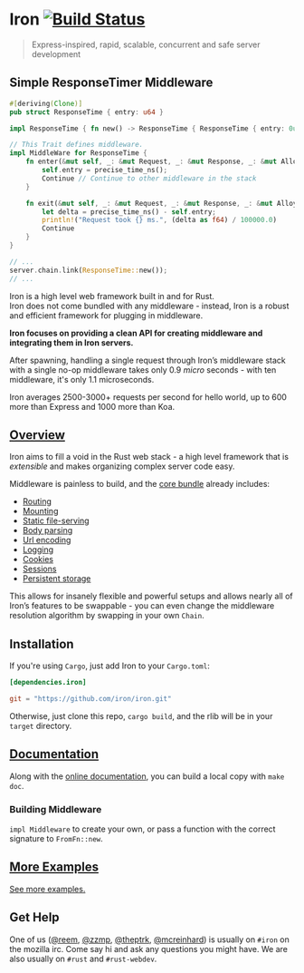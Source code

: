 Iron [![Build Status](https://secure.travis-ci.org/iron/iron.png?branch=master)](https://travis-ci.org/iron/iron)
====

> Express-inspired, rapid, scalable, concurrent and safe server development

## Simple ResponseTimer Middleware

```rust
#[deriving(Clone)]
pub struct ResponseTime { entry: u64 }

impl ResponseTime { fn new() -> ResponseTime { ResponseTime { entry: 0u64 } } }

// This Trait defines middleware.
impl MiddleWare for ResponseTime {
    fn enter(&mut self, _: &mut Request, _: &mut Response, _: &mut Alloy) -> Status {
        self.entry = precise_time_ns();
        Continue // Continue to other middleware in the stack
    }

    fn exit(&mut self, _: &mut Request, _: &mut Response, _: &mut Alloy) -> Status {
        let delta = precise_time_ns() - self.entry;
        println!("Request took {} ms.", (delta as f64) / 100000.0)
        Continue
    }
}

// ...
server.chain.link(ResponseTime::new());
// ...
```

Iron is a high level web framework built in and for Rust.</br>
Iron does not come bundled with any middleware - instead, Iron is a robust and efficient framework for plugging in middleware.

**Iron focuses on providing a clean API for creating middleware and integrating
them in Iron servers.**

After spawning, handling a single request through Iron’s middleware stack
with a single no-op middleware takes only 0.9 _micro_ seconds - with ten middleware,
it's only 1.1 microseconds.

Iron averages 2500-3000+ requests per second for hello world, up to 600 more
than Express and 1000 more than Koa.

## [Overview](http://ironframework.io)

Iron aims to fill a void in the Rust web stack - a high level framework that is
*extensible* and makes organizing complex server code easy.

Middleware is painless to build, and the [core bundle](https://github.com/iron/core)
already includes:
- [Routing](https://github.com/iron/router)
- [Mounting](https://github.com/iron/mount)
- [Static file-serving](https://github.com/iron/static-file)
- [Body parsing](https://github.com/iron/body-parser)
- [Url encoding](https://github.com/iron/urlencoding)
- [Logging](https://github.com/iron/logger)
- [Cookies](https://github.com/iron/cookie)
- [Sessions](https://github.com/iron/session)
- [Persistent storage](https://github.com/iron/persistent)

This allows for insanely flexible and powerful setups and allows nearly all
of Iron’s features to be swappable - you can even change the middleware
resolution algorithm by swapping in your own `Chain`.

## Installation

If you're using `Cargo`, just add Iron to your `Cargo.toml`:

```toml
[dependencies.iron]

git = "https://github.com/iron/iron.git"
```

Otherwise, just clone this repo, `cargo build`, and the rlib will be in your `target` directory.

## [Documentation](http://docs.ironframework.io/)

Along with the [online documentation](http://docs.ironframework.io/),
you can build a local copy with `make doc`.

### Building Middleware

`impl Middleware` to create your own, or pass a function with the correct signature to `FromFn::new`.

## [More Examples](/examples)

[See more examples.](/examples)

## Get Help

One of us ([@reem](https://github.com/reem/), [@zzmp](https://github.com/zzmp/),
[@theptrk](https://github.com/theptrk/), [@mcreinhard](https://github.com/mcreinhard))
is usually on `#iron` on the mozilla irc. Come say hi and ask any questions you might have.
We are also usually on `#rust` and `#rust-webdev`.


